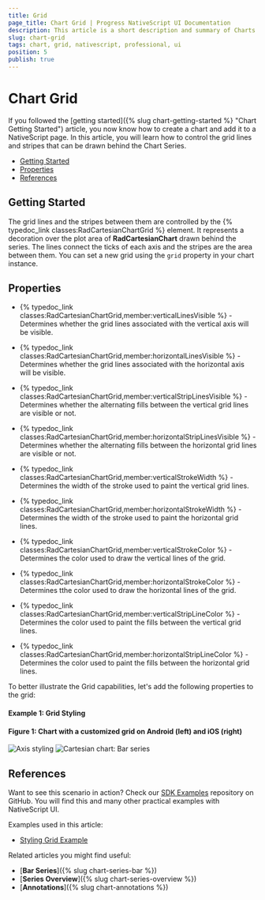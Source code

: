 ```yaml
---
title: Grid
page_title: Chart Grid | Progress NativeScript UI Documentation
description: This article is a short description and summary of Charts Grid's features.
slug: chart-grid
tags: chart, grid, nativescript, professional, ui
position: 5
publish: true
---
```


# Chart Grid

If you followed the [getting started]({% slug chart-getting-started %} "Chart Getting Started") article, you now know how to create a chart and add it to a NativeScript page. In this article, you will learn how to control the grid lines and stripes that can be drawn behind the Chart Series.

* [Getting Started](#getting-started)
* [Properties](#properties)
* [References](#references)

## Getting Started

The grid lines and the stripes between them are controlled by the {% typedoc_link classes:RadCartesianChartGrid %} element. It represents a decoration over the plot area of **RadCartesianChart** drawn behind the series. The lines connect the ticks of each axis and the stripes are the area between them. You can set a new grid using the `grid` property in your chart instance.

## Properties

* {% typedoc_link classes:RadCartesianChartGrid,member:verticalLinesVisible %} - Determines whether the grid lines associated with the vertical axis will be visible.
* {% typedoc_link classes:RadCartesianChartGrid,member:horizontalLinesVisible %} - Determines whether the grid lines associated with the horizontal axis will be visible.

* {% typedoc_link classes:RadCartesianChartGrid,member:verticalStripLinesVisible %} - Determines whether the alternating fills between the vertical grid lines are visible or not.
* {% typedoc_link classes:RadCartesianChartGrid,member:horizontalStripLinesVisible %} - Determines whether the alternating fills between the horizontal grid lines are visible or not.

* {% typedoc_link classes:RadCartesianChartGrid,member:verticalStrokeWidth %} - Determines the width of the stroke used to paint the vertical grid lines.
* {% typedoc_link classes:RadCartesianChartGrid,member:horizontalStrokeWidth %} - Determines the width of the stroke used to paint the horizontal grid lines.

* {% typedoc_link classes:RadCartesianChartGrid,member:verticalStrokeColor %} - Determines the color used to draw the vertical lines of the grid.
* {% typedoc_link classes:RadCartesianChartGrid,member:horizontalStrokeColor %} - Determines tthe color used to draw the horizontal lines of the grid.

* {% typedoc_link classes:RadCartesianChartGrid,member:verticalStripLineColor %} - Determines the color used to paint the fills between the vertical grid lines.
* {% typedoc_link classes:RadCartesianChartGrid,member:horizontalStripLineColor %} - Determines the color used to paint the fills between the horizontal grid lines.

To better illustrate the Grid capabilities, let's add the following properties to the grid:

#### Example 1: Grid Styling

<snippet id='grid-styling'/>

#### Figure 1: Chart with a customized grid on Android (left) and iOS (right)

![Axis styling](../../img/ns_ui/grid_styling_android.png "Grid Styling on Android.") ![Cartesian chart: Bar series](../../img/ns_ui/grid_styling_ios.png "Grid Styling on iOS.")

## References

Want to see this scenario in action?
Check our [SDK Examples](https://github.com/NativeScript/nativescript-ui-samples) repository on GitHub. You will find this and many other practical examples with NativeScript UI.

Examples used in this article:

* [Styling Grid Example](https://github.com/NativeScript/nativescript-ui-samples/tree/master/chart/app/examples/styling)

Related articles you might find useful:

* [**Bar Series**]({% slug chart-series-bar %})
* [**Series Overview**]({% slug chart-series-overview %})
* [**Annotations**]({% slug chart-annotations %})
